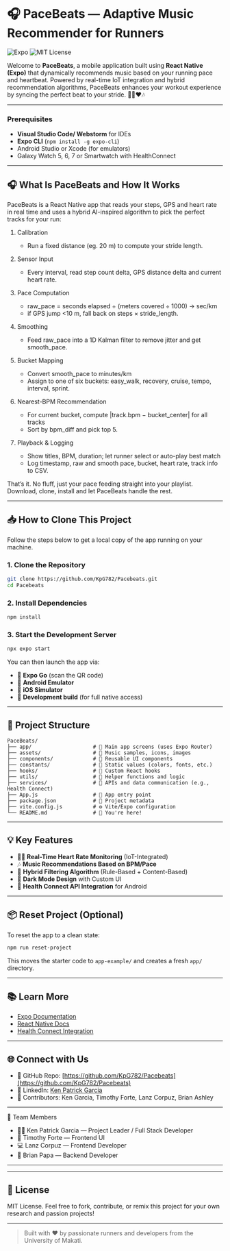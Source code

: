 # 🎧 PaceBeats — Adaptive Music Recommender for Runners

<img src="https://img.shields.io/badge/React%20Native-Expo-blue?style=flat-square" alt="Expo" /> <img src="https://img.shields.io/badge/License-MIT-lightgrey?style=flat-square" alt="MIT License" />

Welcome to **PaceBeats**, a mobile application built using **React Native (Expo)** that dynamically recommends music based on your running pace and heartbeat. Powered by real-time IoT integration and hybrid recommendation algorithms, PaceBeats enhances your workout experience by syncing the perfect beat to your stride. 🏃‍♂️❤️🎶

---


### Prerequisites
- **Visual Studio Code/ Webstorm** for IDEs
- **Expo CLI** (`npm install -g expo-cli`)
- Android Studio or Xcode (for emulators)
- Galaxy Watch 5, 6, 7 or Smartwatch with HealthConnect

---


## 🎧 What Is PaceBeats and How It Works

PaceBeats is a React Native app that reads your steps, GPS and heart rate in real time and uses a hybrid AI-inspired algorithm to pick the perfect tracks for your run:

1. Calibration
   - Run a fixed distance (eg. 20 m) to compute your stride length.

2. Sensor Input
   - Every interval, read step count delta, GPS distance delta and current heart rate.

3. Pace Computation
   - raw_pace = seconds elapsed ÷ (meters covered ÷ 1000) → sec/km
   - if GPS jump <10 m, fall back on steps × stride_length.

4. Smoothing
   - Feed raw_pace into a 1D Kalman filter to remove jitter and get smooth_pace.

5. Bucket Mapping
   - Convert smooth_pace to minutes/km
   - Assign to one of six buckets: easy_walk, recovery, cruise, tempo, interval, sprint.

6. Nearest-BPM Recommendation
   - For current bucket, compute |track.bpm − bucket_center| for all tracks
   - Sort by bpm_diff and pick top 5.

7. Playback & Logging
   - Show titles, BPM, duration; let runner select or auto-play best match
   - Log timestamp, raw and smooth pace, bucket, heart rate, track info to CSV.

That’s it. No fluff, just your pace feeding straight into your playlist. Download, clone, install and let PaceBeats handle the rest.


---

## 📥 How to Clone This Project

Follow the steps below to get a local copy of the app running on your machine.

### 1. Clone the Repository

```bash
git clone https://github.com/KpG782/Pacebeats.git
cd Pacebeats
```

### 2. Install Dependencies

```bash
npm install
```

### 3. Start the Development Server

```bash
npx expo start
```

You can then launch the app via:
- 📱 **Expo Go** (scan the QR code)
- 🤖 **Android Emulator**
- 🍎 **iOS Simulator**
- 🔧 **Development build** (for full native access)

---

## 📂 Project Structure

```
PaceBeats/
├── app/                    # 📱 Main app screens (uses Expo Router)
├── assets/                 # 🎵 Music samples, icons, images
├── components/             # 🧩 Reusable UI components
├── constants/              # 📌 Static values (colors, fonts, etc.)
├── hooks/                  # 🧠 Custom React hooks
├── utils/                  # 🧪 Helper functions and logic
├── services/               # 🔗 APIs and data communication (e.g., Health Connect)
├── App.js                  # 🧠 App entry point
├── package.json            # 📃 Project metadata
├── vite.config.js          # ⚙️ Vite/Expo configuration
└── README.md               # 📘 You're here!
```

---

## 💡 Key Features

- 🏃‍♂️ **Real-Time Heart Rate Monitoring** (IoT-Integrated)
- 🎶 **Music Recommendations Based on BPM/Pace**
- 🧠 **Hybrid Filtering Algorithm** (Rule-Based + Content-Based)
- 🌙 **Dark Mode Design** with Custom UI
- 🔌 **Health Connect API Integration** for Android

---

## 📦 Reset Project (Optional)

To reset the app to a clean state:

```bash
npm run reset-project
```

This moves the starter code to `app-example/` and creates a fresh `app/` directory.

---

## 📚 Learn More

- [Expo Documentation](https://docs.expo.dev/)
- [React Native Docs](https://reactnative.dev/)
- [Health Connect Integration](https://developer.android.com/health-and-fitness/guides/health-connect)

---

## 🌐 Connect with Us

- 🔗 GitHub Repo: [https://github.com/KpG782/Pacebeats](https://github.com/KpG782/Pacebeats)
- 💼 LinkedIn: [Ken Patrick Garcia](https://www.linkedin.com/in/ken-patrick-garcia-ba5430285/)
- 👥 Contributors: Ken Garcia, Timothy Forte, Lanz Corpuz, Brian Ashley


---


👥 Team Members
- 🦸‍♂️ Ken Patrick Garcia — Project Leader / Full Stack Developer
- 🎨 Timothy Forte — Frontend UI
- 💻 Lanz Corpuz — Frontend Developer
- 🔧 Brian Papa — Backend Developer

---

---

## 🧠 License

MIT License. Feel free to fork, contribute, or remix this project for your own research and passion projects!

---

> Built with ❤️ by passionate runners and developers from the University of Makati.
